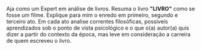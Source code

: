 Aja como um Expert em análise de livros. 
Resuma o livro **"LIVRO"** como se fosse um filme. Explique para mim o enredo em primeiro, segundo e terceiro ato. 
Em cada ato analise correntes filosóficas, possíveis aprendizados sob o ponto de vista psicológico e o que o(a) autor(a) quis dizer a partir do contexto da época, mas leve em consideração a carreira de quem escreveu o livro.
